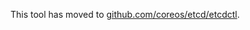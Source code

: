 This tool has moved to [github.com/coreos/etcd/etcdctl](https://github.com/coreos/etcd/tree/master/etcdctl).
